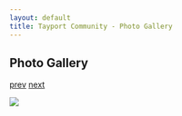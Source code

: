 ```yaml
---
layout: default
title: Tayport Community - Photo Gallery
---
```

## Photo Gallery

[prev](http://tayport.org.uk/photo/193) [next](http://tayport.org.uk/photo/195)

![ ](http://tayport.org.uk/media/194.jpg " ")

